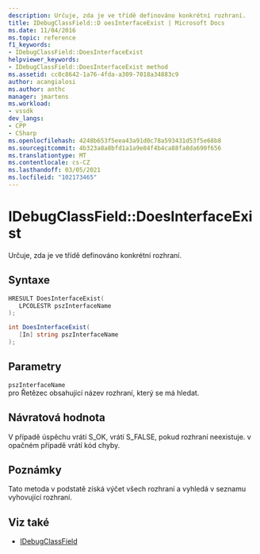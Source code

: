 ```yaml
---
description: Určuje, zda je ve třídě definováno konkrétní rozhraní.
title: IDebugClassField::D oesInterfaceExist | Microsoft Docs
ms.date: 11/04/2016
ms.topic: reference
f1_keywords:
- IDebugClassField::DoesInterfaceExist
helpviewer_keywords:
- IDebugClassField::DoesInterfaceExist method
ms.assetid: cc0c8642-1a76-4fda-a309-7018a34883c9
author: acangialosi
ms.author: anthc
manager: jmartens
ms.workload:
- vssdk
dev_langs:
- CPP
- CSharp
ms.openlocfilehash: 4248b653f5eea43a91d0c78a593431d53f5e68b8
ms.sourcegitcommit: 4b323a8a8bfd1a1a9e84f4b4ca88fa8da690f656
ms.translationtype: MT
ms.contentlocale: cs-CZ
ms.lasthandoff: 03/05/2021
ms.locfileid: "102173465"
---
```

# <a name="idebugclassfielddoesinterfaceexist"></a>IDebugClassField::DoesInterfaceExist
Určuje, zda je ve třídě definováno konkrétní rozhraní.

## <a name="syntax"></a>Syntaxe

```cpp
HRESULT DoesInterfaceExist( 
   LPCOLESTR pszInterfaceName
);
```

```csharp
int DoesInterfaceExist(
   [In] string pszInterfaceName
);
```

## <a name="parameters"></a>Parametry
`pszInterfaceName`\
pro Řetězec obsahující název rozhraní, který se má hledat.

## <a name="return-value"></a>Návratová hodnota
 V případě úspěchu vrátí S_OK, vrátí S_FALSE, pokud rozhraní neexistuje. v opačném případě vrátí kód chyby.

## <a name="remarks"></a>Poznámky
 Tato metoda v podstatě získá výčet všech rozhraní a vyhledá v seznamu vyhovující rozhraní.

## <a name="see-also"></a>Viz také
- [IDebugClassField](../../../extensibility/debugger/reference/idebugclassfield.md)
